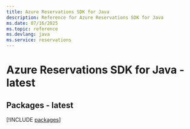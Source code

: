 ```yaml
---
title: Azure Reservations SDK for Java
description: Reference for Azure Reservations SDK for Java
ms.date: 07/16/2025
ms.topic: reference
ms.devlang: java
ms.service: reservations
---
```

# Azure Reservations SDK for Java - latest
## Packages - latest
[!INCLUDE [packages](reservations-index.md)]
